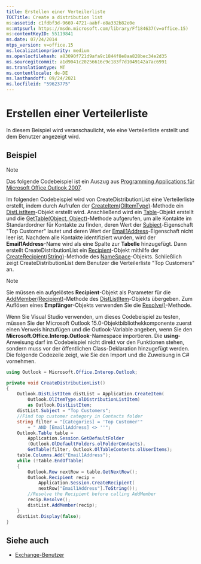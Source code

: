 ```yaml
---
title: Erstellen einer Verteilerliste
TOCTitle: Create a distribution list
ms:assetid: c1fdbf3d-9669-4721-aabf-e8a332b82e0e
ms:mtpsurl: https://msdn.microsoft.com/library/Ff184637(v=office.15)
ms:contentKeyID: 55119841
ms.date: 07/24/2014
mtps_version: v=office.15
ms.localizationpriority: medium
ms.openlocfilehash: a83090f721d9afa9c1844f8e8aa828bec34e2d35
ms.sourcegitcommit: a1d9041c20256616c9c183f7d1049142a7ac6991
ms.translationtype: MT
ms.contentlocale: de-DE
ms.lasthandoff: 09/24/2021
ms.locfileid: "59623775"
---
```

# <a name="create-a-distribution-list"></a>Erstellen einer Verteilerliste

In diesem Beispiel wird veranschaulicht, wie eine Verteilerliste erstellt und dem Benutzer angezeigt wird.

## <a name="example"></a>Beispiel

> [!NOTE] 
> Das folgende Codebeispiel ist ein Auszug aus [Programming Applications für Microsoft Office Outlook 2007](https://www.amazon.com/gp/product/0735622493?ie=UTF8&tag=msmsdn-20&linkCode=as2&camp=1789&creative=9325&creativeASIN=0735622493).


Im folgenden Codebeispiel wird von CreateDistributionList eine Verteilerliste erstellt, indem durch Aufrufen der [CreateItem(OlItemType)](https://msdn.microsoft.com/library/bb610587\(v=office.15\))-Methode ein [DistListItem](https://msdn.microsoft.com/library/bb645382\(v=office.15\))-Objekt erstellt wird. Anschließend wird ein [Table](https://msdn.microsoft.com/library/bb652856\(v=office.15\))-Objekt erstellt und die [GetTable(Object, Object)](https://msdn.microsoft.com/library/bb612189\(v=office.15\))-Methode aufgerufen, um alle Kontakte im Standardordner für Kontakte zu finden, deren Wert der [Subject](https://msdn.microsoft.com/library/bb624088\(v=office.15\))-Eigenschaft "Top Customer" lautet und deren Wert der [Email1Address](https://msdn.microsoft.com/library/bb609902\(v=office.15\))-Eigenschaft nicht leer ist. Nachdem alle Kontakte identifiziert wurden, wird der **Email1Address**-Name wird als eine Spalte zur **Tabelle** hinzugefügt. Dann erstellt CreateDistributionList ein [Recipient](https://msdn.microsoft.com/library/bb624370\(v=office.15\))-Objekt mithilfe der [CreateRecipient(String)](https://msdn.microsoft.com/library/bb609962\(v=office.15\))-Methode des [NameSpace](https://msdn.microsoft.com/library/bb645857\(v=office.15\))-Objekts. Schließlich zeigt CreateDistributionList dem Benutzer die Verteilerliste "Top Customers" an.

> [!NOTE] 
> Sie müssen ein aufgelöstes **Recipient**-Objekt als Parameter für die [AddMember(Recipient)](https://msdn.microsoft.com/library/bb612290(v=office.15))-Methode des [DistListItem](https://msdn.microsoft.com/library/bb645382(v=office.15))-Objekts übergeben. Zum Auflösen eines **Empfänger**-Objekts verwenden Sie die [Resolve()](https://msdn.microsoft.com/library/bb624165(v=office.15))-Methode.

Wenn Sie Visual Studio verwenden, um dieses Codebeispiel zu testen, müssen Sie der Microsoft Outlook 15.0-Objektbibliothekkomponente zuerst einen Verweis hinzufügen und die Outlook-Variable angeben, wenn Sie den **Microsoft.Office.Interop.Outlook**-Namespace importieren. Die **using**-Anweisung darf im Codebeispiel nicht direkt vor den Funktionen stehen, sondern muss vor der öffentlichen Class-Deklaration hinzugefügt werden. Die folgende Codezeile zeigt, wie Sie den Import und die Zuweisung in C\# vornehmen.

```csharp
using Outlook = Microsoft.Office.Interop.Outlook;
```


```csharp
private void CreateDistributionList()
{
    Outlook.DistListItem distList = Application.CreateItem(
        Outlook.OlItemType.olDistributionListItem)
        as Outlook.DistListItem;
    distList.Subject = "Top Customers";
    //Find top customer category in Contacts folder
    string filter = "[Categories] = 'Top Customer'"
        + " AND [Email1Address] <> ''";
    Outlook.Table table =
        Application.Session.GetDefaultFolder
        (Outlook.OlDefaultFolders.olFolderContacts).
        GetTable(filter, Outlook.OlTableContents.olUserItems);
    table.Columns.Add("Email1Address");
    while (!table.EndOfTable)
    {
        Outlook.Row nextRow = table.GetNextRow();
        Outlook.Recipient recip =
            Application.Session.CreateRecipient(
            nextRow["Email1Address"].ToString());
        //Resolve the Recipient before calling AddMember
        recip.Resolve();
        distList.AddMember(recip);
    }
    distList.Display(false);
}
```

## <a name="see-also"></a>Siehe auch

- [Exchange-Benutzer](exchange-users.md)

